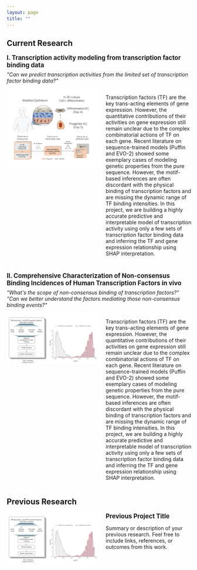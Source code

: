 ```yaml
---
layout: page
title: ""
---
```


## <strong>Current Research</strong>

<p style="font-size: 1.2em; font-weight: bold; margin: 0;">
  I. Transcription activity modeling from transcription factor binding data
</p>

<!-- Italic question -->
<p style="font-style: italic; margin-top: 0.5em;">
  "Can we predict transcription activities from the limited set of transcription factor binding data?"
</p>

<div style="display: flex; align-items: flex-start; margin-bottom: 2em;">
  <img src="/assets/project_pic1.png" alt="Project 1" style="width: 250px; margin-right: 20px;">
  <div>
    <p> Transcription factors (TF) are the key trans-acting elements of gene expression. However, the quantitative contributions of their activities on gene expression still remain unclear due to the complex combinatorial actions of TF on each gene. Recent literature on sequence-trained models (Puffin and EVO-2) showed some exemplary cases of modeling genetic properties from the pure sequence. However, the motif-based inferences are often discordant with the physical binding of transcription factors and are missing the dynamic range of TF binding intensities. In this project, we are building a highly accurate predictive and interpretable model of transcription activity using only a few sets of transcription factor binding data and inferring the TF and gene expression relationship using SHAP interpretation. </p>
  </div>
</div>

<p style="font-size: 1.2em; font-weight: bold; margin: 0;">
  II. Comprehensive Characterization of Non-consensus Binding Incidences of Human Transcription Factors in vivo
</p>

<!-- Italic question -->
<p style="font-style: italic; margin-top: 0.5em;">
  "What's the scope of non-consensus binding of transcription factors?"<be>
  "Can we better understand the factors mediating those non-consensus binding events?"
</p>

<div style="display: flex; align-items: flex-start; margin-bottom: 2em;">
  <img src="/assets/project_pic2.png" alt="Project 2" style="width: 250px; margin-right: 20px;">
  <div>
    <p> Transcription factors (TF) are the key trans-acting elements of gene expression. However, the quantitative contributions of their activities on gene expression still remain unclear due to the complex combinatorial actions of TF on each gene. Recent literature on sequence-trained models (Puffin and EVO-2) showed some exemplary cases of modeling genetic properties from the pure sequence. However, the motif-based inferences are often discordant with the physical binding of transcription factors and are missing the dynamic range of TF binding intensities. In this project, we are building a highly accurate predictive and interpretable model of transcription activity using only a few sets of transcription factor binding data and inferring the TF and gene expression relationship using SHAP interpretation. </p>
  </div>
</div>

## <strong>Previous Research</strong>

<div style="display: flex; align-items: flex-start; margin-bottom: 2em;">
  <img src="/assets/project_pic2.png" alt="Previous Project" style="width: 250px; margin-right: 20px;">
  <div>
    <p style="font-size: 1.2em; font-weight: bold; margin: 0;">Previous Project Title</p>
    <p>Summary or description of your previous research. Feel free to include links, references, or outcomes from this work.</p>
  </div>
</div>

